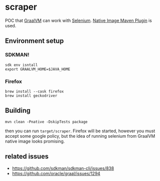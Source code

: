 # scraper

POC that [GraalVM](https://www.graalvm.org/) can work with [Selenium](https://www.selenium.dev/).
[Native Image Maven Plugin](https://github.com/graalvm/native-build-tools/blob/master/native-maven-plugin/README.md)
is used.


## Environment setup

### SDKMAN!

```
sdk env isntall
export GRAALVM_HOME=$JAVA_HOME
```

### Firefox
```
brew install --cask firefox
brew install geckodriver
```


## Building
```
mvn clean -Pnative -DskipTests package
```
then you can run `target/scraper`. 
Firefox will be started, however you must accept some google policy,
but the idea of running selenium from GraalVM native image looks promising. 


## related issues
- https://github.com/sdkman/sdkman-cli/issues/838
- https://github.com/oracle/graal/issues/1294
